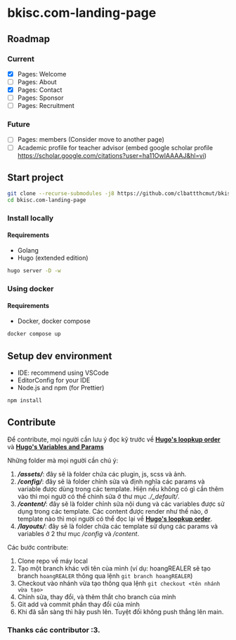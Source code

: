 # bkisc.com-landing-page

## Roadmap

### Current

-   [x] Pages: Welcome
-   [ ] Pages: About
-   [x] Pages: Contact
-   [ ] Pages: Sponsor
-   [ ] Pages: Recruitment

### Future

-   [ ] Pages: members (Consider move to another page)
-   [ ] Academic profile for teacher advisor (embed google scholar profile https://scholar.google.com/citations?user=ha11OwIAAAAJ&hl=vi)

## Start project

```bash
git clone --recurse-submodules -j8 https://github.com/clbattthcmut/bkisc.com-landing-page.git
cd bkisc.com-landing-page
```

### Install locally

#### Requirements

-   Golang
-   Hugo (extended edition)

```bash
hugo server -D -w
```

### Using docker

#### Requirements

-   Docker, docker compose

```bash
docker compose up
```

## Setup dev environment

-   IDE: recommend using VSCode
-   EditorConfig for your IDE
-   Node.js and npm (for Prettier)

```bash
npm install
```

## Contribute

Để contribute, mọi người cần lưu ý đọc kỹ trước về **[Hugo's loopkup order](https://gohugo.io/templates/lookup-order/)** và **[Hugo's Variables and Params](https://gohugo.io/variables/)**

Những folder mà mọi người cần chú ý:

1. _**/assets/**_: đây sẽ là folder chứa các plugin, js, scss và ảnh.
2. _**/config/**_: đây sẽ là folder chỉnh sửa và định nghĩa các params và variable được dùng trong các template. Hiện nếu không có gì cần thêm vào thì mọi ngườ có thể chinh sửa ở thư mục _./\_default/_.
3. _**/content/**_: đây sẽ là folder chỉnh sửa nội dung và các variables được sử dụng trong các template. Các content được render như thế nào, ở template nào thì mọi người có thể đọc lại về **[Hugo's loopkup order](https://gohugo.io/templates/lookup-order/)**.
4. _**/layouts/**_: đây sẽ là folder chứa các template sử dụng các params và variables ở 2 thư mục _/config_ và _/content_.

Các bước contribute:

1. Clone repo về máy local
2. Tạo một branch khác với tên của mình (ví dụ: hoangREALER sẽ tạo branch `hoangREALER` thông qua lệnh `git branch hoangREALER`)
3. Checkout vào nhánh vừa tạo thông qua lệnh `git checkout <tên nhánh vừa tạo>`
4. Chỉnh sửa, thay đổi, và thêm thắt cho branch của mình
5. Git add và commit phần thay đổi của mình
6. Khi đã sẵn sàng thì hãy push lên. Tuyệt đối không push thẳng lên main.

### Thanks các contributor :3.
